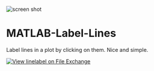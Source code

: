 ![screen shot](https://www.mathworks.com/matlabcentral/mlc-downloads/downloads/submissions/2383/versions/5/screenshot.jpg)
# MATLAB-Label-Lines
Label lines in a plot by clicking on them. Nice and simple.

[![View linelabel on File Exchange](https://www.mathworks.com/matlabcentral/images/matlab-file-exchange.svg)](https://www.mathworks.com/matlabcentral/fileexchange/2383-linelabel)

